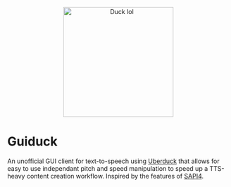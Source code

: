 <p align="center">
    <img width="250" src="https://user-images.githubusercontent.com/58152411/179440045-03cda7ef-30b5-47c5-b433-c65db8ade2d5.png" alt="Duck lol">
</p>

# Guiduck

An unofficial GUI client for text-to-speech using [Uberduck](https://uberduck.ai/) that allows for easy to use independant pitch and speed manipulation to speed up a TTS-heavy content creation workflow. Inspired by the features of [SAPI4](https://github.com/TETYYS/SAPI4).
